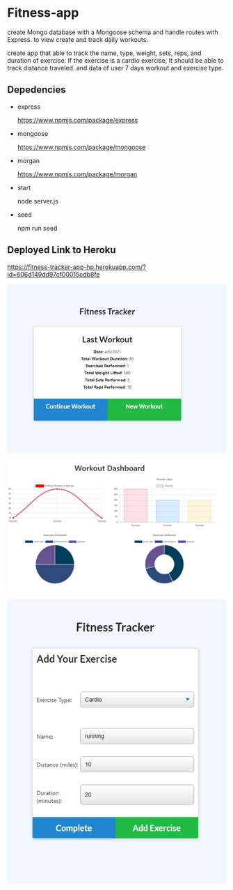 # Fitness-app

create Mongo database with a Mongoose schema and handle routes with Express. to view create and track daily workouts.


 create app that able to track the name, type, weight, sets, reps, and duration of exercise. If the exercise is a cardio exercise, It should be able to track  distance traveled.
 and data of user  7 days workout and exercise type.

 ## Depedencies


* express
 
   https://www.npmjs.com/package/express


* mongoose
 
   https://www.npmjs.com/package/mongoose

*  morgan

   https://www.npmjs.com/package/morgan

* start

    node server.js

* seed 

    npm run seed 
    
    
## Deployed Link to Heroku

https://fitness-tracker-app-hp.herokuapp.com/?id=606d149dd97cf00015cdb8fe

    
![Category.](https://github.com/hiral271/Fitness-app/blob/main/images/Image-2021-04-06-at-9.41.10-PM.jpeg)


![Category.](https://github.com/hiral271/Fitness-app/blob/main/images/Image-2021-04-06-at-9.43.08-PM.jpeg)


![Category.](https://github.com/hiral271/Fitness-app/blob/main/images/Image-2021-04-06-at-9.39.54-PM.jpeg)


